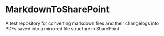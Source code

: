 # MarkdownToSharePoint
A test repository for converting markdown files and their changelogs into PDFs saved into a mirrored file structure in SharePoint
